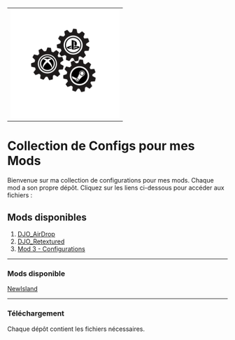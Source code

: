 
<table style="width: 100%; text-align: center;">
  <tr>
    <td>
    <img src="logo_acss.gif" width="250" height="250">
    </td>
  </tr>
</table>

# Collection de Configs pour mes Mods
<p>
Bienvenue sur ma collection de configurations pour mes mods. Chaque mod a son propre dépôt. Cliquez sur les liens ci-dessous pour accéder aux fichiers :
</p>

## Mods disponibles

1. [DJO_AirDrop](https://github.com/tonpseudo/config-mod1)
2. [DJO_Retextured](https://github.com/tonpseudo/config-mod2)
3. [Mod 3 - Configurations](https://github.com/tonpseudo/config-mod3)

---
### Mods disponible

[NewIsland](https://www.exemple.com](https://steamcommunity.com/sharedfiles/filedetails/?id=3197692014))

---

### Téléchargement
Chaque dépôt contient les fichiers nécessaires.

